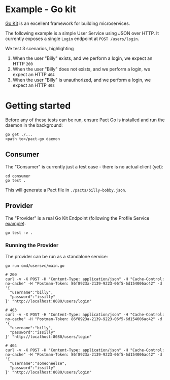 # Example - Go kit

[Go Kit](https://github.com/go-kit/kit) is an excellent framework for building
microservices.

The following example is a simple User Service using JSON over HTTP. It currently
exposes a single `Login` endpoint at `POST /users/login`.

We test 3 scenarios, highlighting

1. When the user "Billy" exists, and we perform a login, we expect an HTTP `200`
1. When the user "Billy" does not exists, and we perform a login, we expect an HTTP `404`
1. When the user "Billy" is unauthorized, and we perform a login, we expect an HTTP `403`

# Getting started

Before any of these tests can be run, ensure Pact Go is installed and run the
daemon in the background:

```
go get ./...
<path to>/pact-go daemon
```

## Consumer

The "Consumer" is currently just a test case - there is no actual client (yet):

```
cd consumer
go test .
```

This will generate a Pact file in `./pacts/billy-bobby.json`.

## Provider

The "Provider" is a real Go Kit Endpoint (following the Profile Service [example](https://github.com/go-kit/kit/tree/master/examples/profilesvc)).

```
go test -v .
```

### Running the Provider

The provider can be run as a standalone service:

```
go run cmd/usersvc/main.go

# 200
curl -v -X POST -H "Content-Type: application/json" -H "Cache-Control: no-cache" -H "Postman-Token: 86f8923a-2139-9223-06f5-6d154006ac42" -d '{
  "username":"billy",
  "password":"issilly"
}' "http://localhost:8080/users/login"

# 403
curl -v -X POST -H "Content-Type: application/json" -H "Cache-Control: no-cache" -H "Postman-Token: 86f8923a-2139-9223-06f5-6d154006ac42" -d '{
  "username":"billy",
  "password":"issilly"
}' "http://localhost:8080/users/login"

# 404
curl -v -X POST -H "Content-Type: application/json" -H "Cache-Control: no-cache" -H "Postman-Token: 86f8923a-2139-9223-06f5-6d154006ac42" -d '{
  "username":"someoneelse",
  "password":"issilly"
}' "http://localhost:8080/users/login"
```
